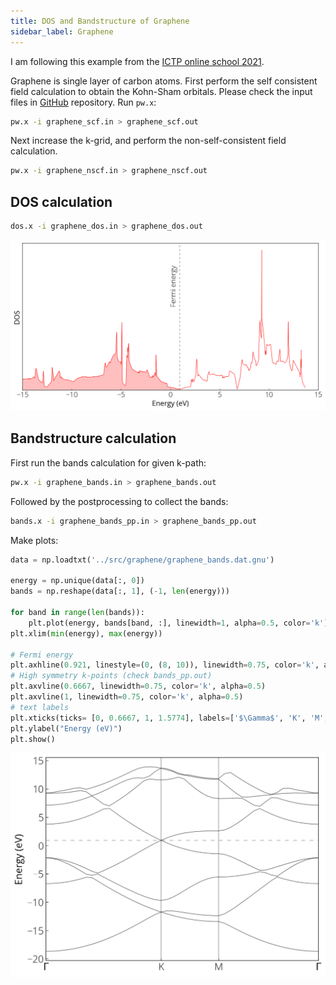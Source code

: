 ```yaml
---
title: DOS and Bandstructure of Graphene
sidebar_label: Graphene
---
```

I am following this example from the [ICTP online school 2021](
https://gitlab.com/QEF/materials-for-max-qe2021-online-school).

Graphene is single layer of carbon atoms. First perform the self consistent
field calculation to obtain the Kohn-Sham orbitals. Please check the input files
in [GitHub](https://github.com/pranabdas/qe-dft) repository. Run `pw.x`:
```bash
pw.x -i graphene_scf.in > graphene_scf.out
```

Next increase the k-grid, and perform the non-self-consistent field calculation.
```bash
pw.x -i graphene_nscf.in > graphene_nscf.out
```

## DOS calculation
```bash
dos.x -i graphene_dos.in > graphene_dos.out
```

![Graphene DOS](../../static/img/graphene-dos.png)

## Bandstructure calculation
First run the bands calculation for given k-path:
```bash
pw.x -i graphene_bands.in > graphene_bands.out
```

Followed by the postprocessing to collect the bands:
```bash
bands.x -i graphene_bands_pp.in > graphene_bands_pp.out
```

Make plots:
```python
data = np.loadtxt('../src/graphene/graphene_bands.dat.gnu')

energy = np.unique(data[:, 0])
bands = np.reshape(data[:, 1], (-1, len(energy)))

for band in range(len(bands)):
    plt.plot(energy, bands[band, :], linewidth=1, alpha=0.5, color='k')
plt.xlim(min(energy), max(energy))

# Fermi energy
plt.axhline(0.921, linestyle=(0, (8, 10)), linewidth=0.75, color='k', alpha=0.5)
# High symmetry k-points (check bands_pp.out)
plt.axvline(0.6667, linewidth=0.75, color='k', alpha=0.5)
plt.axvline(1, linewidth=0.75, color='k', alpha=0.5)
# text labels
plt.xticks(ticks= [0, 0.6667, 1, 1.5774], labels=['$\Gamma$', 'K', 'M', '$\Gamma$'])
plt.ylabel("Energy (eV)")
plt.show()
```

![Graphene bands](../../static/img/graphene-bands.png)
